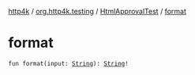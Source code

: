 [http4k](../../index.md) / [org.http4k.testing](../index.md) / [HtmlApprovalTest](index.md) / [format](./format.md)

# format

`fun format(input: `[`String`](https://kotlinlang.org/api/latest/jvm/stdlib/kotlin/-string/index.html)`): `[`String`](https://kotlinlang.org/api/latest/jvm/stdlib/kotlin/-string/index.html)`!`